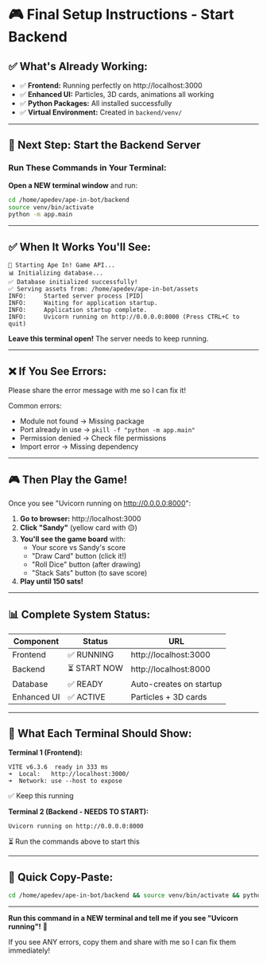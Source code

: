 # 🎮 Final Setup Instructions - Start Backend

## ✅ What's Already Working:

- ✅ **Frontend:** Running perfectly on http://localhost:3000
- ✅ **Enhanced UI:** Particles, 3D cards, animations all working
- ✅ **Python Packages:** All installed successfully
- ✅ **Virtual Environment:** Created in `backend/venv/`

---

## 🚀 Next Step: Start the Backend Server

### **Run These Commands in Your Terminal:**

**Open a NEW terminal window** and run:

```bash
cd /home/apedev/ape-in-bot/backend
source venv/bin/activate
python -m app.main
```

---

## ✅ **When It Works You'll See:**

```
🚀 Starting Ape In! Game API...
📊 Initializing database...
✅ Database initialized successfully!
✅ Serving assets from: /home/apedev/ape-in-bot/assets
INFO:     Started server process [PID]
INFO:     Waiting for application startup.
INFO:     Application startup complete.
INFO:     Uvicorn running on http://0.0.0.0:8000 (Press CTRL+C to quit)
```

**Leave this terminal open!** The server needs to keep running.

---

## ❌ **If You See Errors:**

Please share the error message with me so I can fix it!

Common errors:
- Module not found → Missing package
- Port already in use → `pkill -f "python -m app.main"`
- Permission denied → Check file permissions
- Import error → Missing dependency

---

## 🎮 **Then Play the Game!**

Once you see "Uvicorn running on http://0.0.0.0:8000":

1. **Go to browser:** http://localhost:3000
2. **Click "Sandy"** (yellow card with 🟡)
3. **You'll see the game board** with:
   - Your score vs Sandy's score
   - "Draw Card" button (click it!)
   - "Roll Dice" button (after drawing)
   - "Stack Sats" button (to save score)
4. **Play until 150 sats!**

---

## 📊 **Complete System Status:**

| Component | Status | URL |
|-----------|--------|-----|
| Frontend | ✅ RUNNING | http://localhost:3000 |
| Backend | ⏳ START NOW | http://localhost:8000 |
| Database | ✅ READY | Auto-creates on startup |
| Enhanced UI | ✅ ACTIVE | Particles + 3D cards |

---

## 🎯 **What Each Terminal Should Show:**

**Terminal 1 (Frontend):**
```
VITE v6.3.6  ready in 333 ms
➜  Local:   http://localhost:3000/
➜  Network: use --host to expose
```
✅ Keep this running

**Terminal 2 (Backend - NEEDS TO START):**
```
Uvicorn running on http://0.0.0.0:8000
```
⏳ Run the commands above to start this

---

## 📝 **Quick Copy-Paste:**

```bash
cd /home/apedev/ape-in-bot/backend && source venv/bin/activate && python -m app.main
```

---

**Run this command in a NEW terminal and tell me if you see "Uvicorn running"!** 🚀

If you see ANY errors, copy them and share with me so I can fix them immediately!







